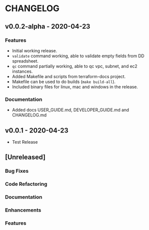 # CHANGELOG

<a name="v0.0.2-alpha"></a>
## v0.0.2-alpha - 2020-04-23

### Features
- Initial working release.
- `validate` command working, able to validate empty fields from DD spreadsheet.
- `qc` command partially working, able to qc vpc, subnet, and ec2 instances.
- Added Makefile and scripts from terraform-docs project.
- Makefile can be used to do builds (`make build-all`).
- Included binary files for linux, mac and windows in the release.

### Documentation
- Added docs USER_GUIDE.md, DEVELOPER_GUIDE.md and CHANGELOG.md

<a name="v0.0.1"></a>
## v0.0.1 - 2020-04-23

- Test Release

<a name="unreleased"></a>
## [Unreleased]

### Bug Fixes

### Code Refactoring 

### Documentation

### Enhancements

### Features